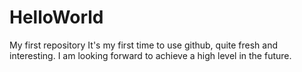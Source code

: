 # HelloWorld
My first repository
It's my first time to use github, quite fresh and interesting.
I am looking forward to achieve a high level in the future.
